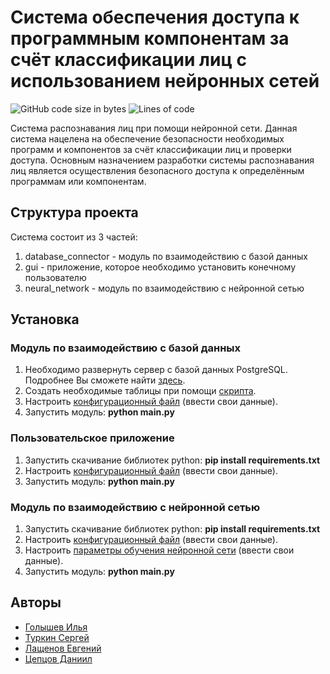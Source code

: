 # Система обеспечения доступа к программным компонентам за счёт классификации лиц с использованием нейронных сетей

<img alt="GitHub code size in bytes" src="https://img.shields.io/github/languages/code-size/SergDinamo14/app_access_with_Face_Recognition?style=for-the-badge"> <img alt="Lines of code" src="https://img.shields.io/tokei/lines/github/SergDinamo14/app_access_with_Face_Recognition?style=for-the-badge"> 
 
Система распознавания лиц при помощи нейронной сети. Данная система нацелена на обеспечение безопасности необходимых программ и компонентов за счёт классификации лиц и проверки доступа. Основным назначением разработки системы распознавания лиц является осуществления безопасного доступа к определённым программам или компонентам.

## Структура проекта
Система состоит из 3 частей:
1. database_connector - модуль по взаимодействию с базой данных
2. gui - приложение, которое необходимо установить конечному пользователю
3. neural_network - модуль по взаимодействию с нейронной сетью

## Установка
### Модуль по взаимодействию с базой данных
1. Необходимо развернуть сервер с базой данных PostgreSQL. Подробнее Вы сможете найти [здесь](https://postgrespro.ru/docs/postgresql/10/server-start).
2. Создать необходимые таблицы при помощи [скрипта](https://github.com/SergDinamo14/app_access_with_Face_Recognition/blob/main/database%20connector/db_scripts/create_tables.sql).
3. Настроить [конфигурационный файл](https://github.com/SergDinamo14/app_access_with_Face_Recognition/blob/main/database%20connector/config/config.py) (ввести свои данные).
4. Запустить модуль: **python main.py**

### Пользовательское приложение
1. Запустить скачивание библиотек python: **pip install requirements.txt**
2. Настроить [конфигурационный файл](https://github.com/SergDinamo14/app_access_with_Face_Recognition/blob/main/gui/config/config.py) (ввести свои данные).
3. Запустить модуль: **python main.py**

### Модуль по взаимодействию с нейронной сетью
1. Запустить скачивание библиотек python: **pip install requirements.txt**
2. Настроить [конфигурационный файл](https://github.com/SergDinamo14/app_access_with_Face_Recognition/blob/main/neural%20network/config/config.py) (ввести свои данные).
3. Настроить [параметры обучения нейронной сети](https://github.com/SergDinamo14/app_access_with_Face_Recognition/blob/main/neural%20network/train.py) (ввести свои данные).
4. Запустить модуль: **python main.py**

## Авторы
* [Голышев Илья](https://github.com/golyshevilya)
* [Туркин Сергей](https://github.com/SergDinamo14)
* [Лащенов Евгений](https://github.com/lashchenov123)
* [Цепцов Даниил](https://github.com/kygruko)
